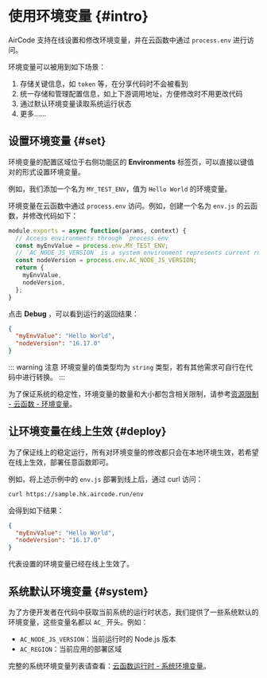 # 使用环境变量 {#intro}

AirCode 支持在线设置和修改环境变量，并在云函数中通过 `process.env` 进行访问。

环境变量可以被用到如下场景：
1. 存储关键信息，如 `token` 等，在分享代码时不会被看到
2. 统一存储和管理配置信息，如上下游调用地址，方便修改时不用更改代码
3. 通过默认环境变量读取系统运行状态
4. 更多……

## 设置环境变量 {#set}

环境变量的配置区域位于右侧功能区的 **Environments** 标签页，可以直接以键值对的形式设置环境变量。

<ACImage src="/_images/1671605062316.png" mode="light" />
<ACImage src="/_images/1671605076328.png" mode="dark" />

例如，我们添加一个名为 `MY_TEST_ENV`，值为 `Hello World` 的环境变量。

环境变量在云函数中通过 `process.env` 访问。例如，创建一个名为 `env.js` 的云函数，并修改代码如下：

```js
module.exports = async function(params, context) {
  // Access environments through `process.env`
  const myEnvValue = process.env.MY_TEST_ENV;
  // `AC_NODE_JS_VERSION` is a system environment represents current runtime's Node.js version
  const nodeVersion = process.env.AC_NODE_JS_VERSION;
  return {
    myEnvValue,
    nodeVersion,
  };
}
```

点击 **Debug** ，可以看到运行的返回结果：

```json
{
  "myEnvValue": "Hello World",
  "nodeVersion": "16.17.0"
}
```

::: warning 注意
环境变量的值类型均为 `string` 类型，若有其他需求可自行在代码中进行转换。
:::

为了保证系统的稳定性，环境变量的数量和大小都包含相关限制，请参考[资源限制 - 云函数 - 环境变量](/cn/about/limits#functions-environments)。

## 让环境变量在线上生效 {#deploy}

为了保证线上的稳定运行，所有对环境变量的修改都只会在本地环境生效，若希望在线上生效，部署任意函数即可。

例如，将上述示例中的 `env.js` 部署到线上后，通过 curl 访问：

```sh
curl https://sample.hk.aircode.run/env
```

会得到如下结果：

```json
{
  "myEnvValue": "Hello World",
  "nodeVersion": "16.17.0"
}
```

代表设置的环境变量已经在线上生效了。

## 系统默认环境变量 {#system}

为了方便开发者在代码中获取当前系统的运行时状态，我们提供了一些系统默认的环境变量，这些变量名都以 `AC_` 开头。例如：

- `AC_NODE_JS_VERSION`：当前运行时的 Node.js 版本
- `AC_REGION`：当前应用的部署区域

完整的系统环境变量列表请查看：[云函数运行时 - 系统环境变量](/cn/reference/server/functions-runtime#system-environments)。
